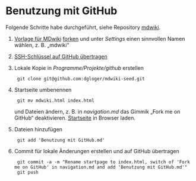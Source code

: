 # Benutzung mit GitHub

Folgende Schritte habe durchgeführt, siehe Repository [mdwiki](https://github.com/dgloger/mdwiki).

1. [Vorlage für MDwiki](https://dynalon.github.io/mdwiki/#!tutorials/github.md) [forken](https://help.github.com/articles/fork-a-repo) und unter _Settings_ einen sinnvollen Namen wählen, z. B. „mdwiki“

2. [SSH-Schlüssel auf GitHub übertragen](https://help.github.com/articles/generating-ssh-keys#step-3-add-your-ssh-key-to-github)

3. Lokale Kopie in _Programme/Projekte/github_ erstellen
   
        git clone git@github.com:dgloger/mdwiki-seed.git
   
4. Startseite umbenennen

        git mv mdwiki.html index.html
   und Dateien ändern, z. B. in _navigation.md_ das Gimmik „Fork me on GitHub“ deaktivieren. [Startseite](index.html) in Browser laden.

5. Dateien hinzufügen

        git add 'Benutzung mit GitHub.md'

6. Commit für lokale Änderungen erstellen und auf GitHub übertragen

        git commit -a -m "Rename startpage to index.html, switch of 'Fork me on GitHub' in navigation.md and add 'Benutzung mit GitHub.md'"
        git push